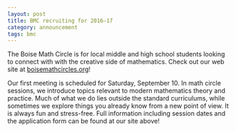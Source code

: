 ```yaml
---
layout: post
title: BMC recruiting for 2016–17
category: announcement
tags: bmc
---
```

The Boise Math Circle is for local middle and high school students looking to connect with with the creative side of mathematics. Check out our web site at [boisemathcircles.org](http://boisemathcircles.org)!<!--more-->

Our first meeting is scheduled for Saturday, September 10. In math circle sessions, we introduce topics relevant to modern mathematics theory and practice. Much of what we do lies outside the standard curriculums, while sometimes we explore things you already know from a new point of view. It is always fun and stress-free. Full information including session dates and the application form can be found at our site above!
